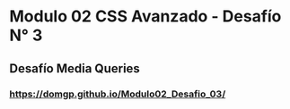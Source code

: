 # Modulo 02 CSS Avanzado - Desafío N° 3
## Desafío Media Queries
### https://domgp.github.io/Modulo02_Desafio_03/

